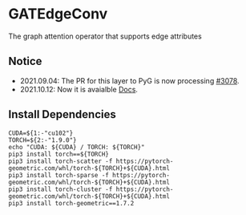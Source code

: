 # GATEdgeConv
The graph attention operator that supports edge attributes

## Notice

- 2021.09.04: The PR for this layer to PyG is now processing [#3078](https://github.com/rusty1s/pytorch_geometric/pull/3078). 
- 2021.10.12: Now it is avaialble [Docs](https://pytorch-geometric.readthedocs.io/en/latest/modules/nn.html#torch_geometric.nn.conv.GATConv). 


## Install Dependencies

````shell
CUDA=${1:-"cu102"}
TORCH=${2:-"1.9.0"}
echo "CUDA: ${CUDA} / TORCH: ${TORCH}"
pip3 install torch==${TORCH}
pip3 install torch-scatter -f https://pytorch-geometric.com/whl/torch-${TORCH}+${CUDA}.html
pip3 install torch-sparse -f https://pytorch-geometric.com/whl/torch-${TORCH}+${CUDA}.html
pip3 install torch-cluster -f https://pytorch-geometric.com/whl/torch-${TORCH}+${CUDA}.html
pip3 install torch-geometric==1.7.2
````
